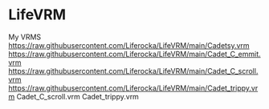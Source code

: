 # LifeVRM
My VRMS
https://raw.githubusercontent.com/Liferocka/LifeVRM/main/Cadetsy.vrm
https://raw.githubusercontent.com/Liferocka/LifeVRM/main/Cadet_C_emmit.vrm
https://raw.githubusercontent.com/Liferocka/LifeVRM/main/Cadet_C_scroll.vrm
https://raw.githubusercontent.com/Liferocka/LifeVRM/main/Cadet_trippy.vrm
Cadet_C_scroll.vrm
Cadet_trippy.vrm
